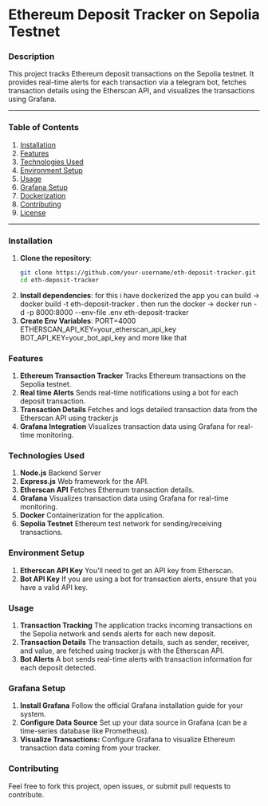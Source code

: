 # **Ethereum Deposit Tracker on Sepolia Testnet**

### Description
This project tracks Ethereum deposit transactions on the Sepolia testnet. It provides real-time alerts for each transaction via a telegram bot, fetches transaction details using the Etherscan API, and visualizes the transactions using Grafana.

---

### Table of Contents
1. [Installation](#installation)
2. [Features](#features)
3. [Technologies Used](#technologies-used)
4. [Environment Setup](#environment-setup)
5. [Usage](#usage)
6. [Grafana Setup](#grafana-setup)
7. [Dockerization](#dockerization)
8. [Contributing](#contributing)
9. [License](#license)

---

### Installation

1. **Clone the repository**:
   ```bash
   git clone https://github.com/your-username/eth-deposit-tracker.git
   cd eth-deposit-tracker
2. **Install dependencies**:
    for this i have dockerized the app
    you can build -> docker build -t eth-deposit-tracker .
    then run the docker -> docker run -d -p 8000:8000 --env-file .env eth-deposit-tracker
3. **Create Env Variables**:
    PORT=4000
    ETHERSCAN_API_KEY=your_etherscan_api_key
    BOT_API_KEY=your_bot_api_key and more like that

### Features

1. **Ethereum Transaction Tracker**
    Tracks Ethereum transactions on the Sepolia testnet.
2. **Real time Alerts**
    Sends real-time notifications using a bot for each deposit transaction.
3. **Transaction Details**
    Fetches and logs detailed transaction data from the Etherscan API using tracker.js
4. **Grafana Integration**
    Visualizes transaction data using Grafana for real-time monitoring.

### Technologies Used

1. **Node.js**
    Backend Server
2. **Express.js**
    Web framework for the API.
3. **Etherscan API**
    Fetches Ethereum transaction details.
4. **Grafana**
    Visualizes transaction data using Grafana for real-time monitoring.
5. **Docker**
    Containerization for the application.
6. **Sepolia Testnet**
    Ethereum test network for sending/receiving transactions.

### Environment Setup

1. **Etherscan API Key**
    You'll need to get an API key from Etherscan.
2. **Bot API Key**
    If you are using a bot for transaction alerts, ensure that you have a valid API key.

### Usage

1. **Transaction Tracking**
    The application tracks incoming transactions on the Sepolia network and sends alerts for each new deposit.
2. **Transaction Details**
    The transaction details, such as sender, receiver, and value, are fetched using tracker.js with the Etherscan API.
3. **Bot Alerts**
    A bot sends real-time alerts with transaction information for each deposit detected.

### Grafana Setup

1. **Install Grafana**
    Follow the official Grafana installation guide for your system.
2. **Configure Data Source**
    Set up your data source in Grafana (can be a time-series database like Prometheus).
3. **Visualize Transactions:**
    Configure Grafana to visualize Ethereum transaction data coming from your tracker.

### Contributing

Feel free to fork this project, open issues, or submit pull requests to contribute.

